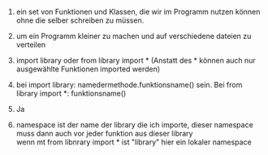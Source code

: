 1. ein set von Funktionen und Klassen, die wir im Programm nutzen können ohne die selber schreiben zu müssen. <br>

2. um ein Programm kleiner zu machen und auf verschiedene dateien zu verteilen <br>

3. import library oder  from library import * (Anstatt des * können auch nur ausgewählte Funktionen imported werden) <br>

4. bei import library: namedermethode.funktionsname() sein. Bei from library import *: funktionsname() <br>

5. Ja<br>

6. namespace ist der name der library die ich importe, dieser namespace muss dann auch vor jeder funktion aus dieser library <br>
wenn mt from libnrary import * ist "library" hier ein lokaler namespace